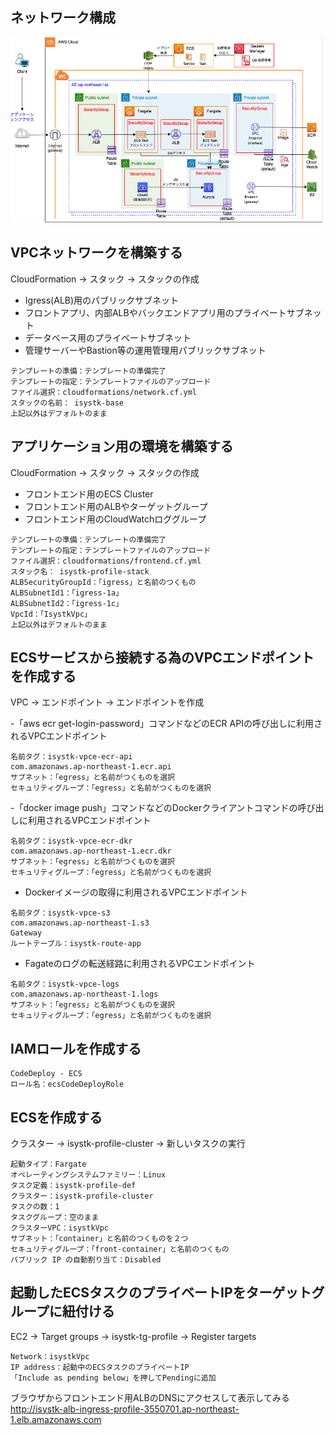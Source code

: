 
## ネットワーク構成
![ネットワーク構成](./network.png "ネットワーク構成")

## VPCネットワークを構築する
CloudFormation → スタック → スタックの作成
- Igress(ALB)用のパブリックサブネット
- フロントアプリ、内部ALBやバックエンドアプリ用のプライベートサブネット
- データベース用のプライベートサブネット
- 管理サーバーやBastion等の運用管理用パブリックサブネット
```text
テンプレートの準備：テンプレートの準備完了
テンプレートの指定：テンプレートファイルのアップロード
ファイル選択：cloudformations/network.cf.yml
スタックの名前： isystk-base
上記以外はデフォルトのまま
```

## アプリケーション用の環境を構築する
CloudFormation → スタック → スタックの作成
- フロントエンド用のECS Cluster
- フロントエンド用のALBやターゲットグループ
- フロントエンド用のCloudWatchロググループ
```text
テンプレートの準備：テンプレートの準備完了
テンプレートの指定：テンプレートファイルのアップロード
ファイル選択：cloudformations/frontend.cf.yml
スタック名： isystk-profile-stack
ALBSecurityGroupId：「igress」と名前のつくもの
ALBSubnetId1：「igress-1a」
ALBSubnetId2：「igress-1c」
VpcId：「IsystkVpc」
上記以外はデフォルトのまま
```

## ECSサービスから接続する為のVPCエンドポイントを作成する
VPC → エンドポイント → エンドポイントを作成

-「aws ecr get-login-password」コマンドなどのECR APIの呼び出しに利用されるVPCエンドポイント
```text
名前タグ：isystk-vpce-ecr-api
com.amazonaws.ap-northeast-1.ecr.api
サブネット：「egress」と名前がつくものを選択
セキュリティグループ：「egress」と名前がつくものを選択
```

-「docker image push」コマンドなどのDockerクライアントコマンドの呼び出しに利用されるVPCエンドポイント
```text
名前タグ：isystk-vpce-ecr-dkr
com.amazonaws.ap-northeast-1.ecr.dkr
サブネット：「egress」と名前がつくものを選択
セキュリティグループ：「egress」と名前がつくものを選択
```

- Dockerイメージの取得に利用されるVPCエンドポイント
```text
名前タグ：isystk-vpce-s3
com.amazonaws.ap-northeast-1.s3
Gateway
ルートテーブル：isystk-route-app
```

- Fagateのログの転送経路に利用されるVPCエンドポイント
```text
名前タグ：isystk-vpce-logs
com.amazonaws.ap-northeast-1.logs
サブネット：「egress」と名前がつくものを選択
セキュリティグループ：「egress」と名前がつくものを選択
```

## IAMロールを作成する
```text
CodeDeploy - ECS
ロール名：ecsCodeDeployRole
```

## ECSを作成する

クラスター → isystk-profile-cluster → 新しいタスクの実行

```text
起動タイプ：Fargate
オペレーティングシステムファミリー：Linux
タスク定義：isystk-profile-def
クラスター：isystk-profile-cluster
タスクの数：1
タスクグループ：空のまま
クラスターVPC：isystkVpc
サブネット：「container」と名前のつくものを２つ
セキュリティグループ：「front-container」と名前のつくもの
パブリック IP の自動割り当て：Disabled
```

## 起動したECSタスクのプライベートIPをターゲットグループに紐付ける
EC2 → Target groups → isystk-tg-profile → Register targets
```text
Network：isystkVpc
IP address：起動中のECSタスクのプライベートIP
「Include as pending below」を押してPendingに追加
```

ブラウザからフロントエンド用ALBのDNSにアクセスして表示してみる
http://isystk-alb-ingress-profile-3550701.ap-northeast-1.elb.amazonaws.com


